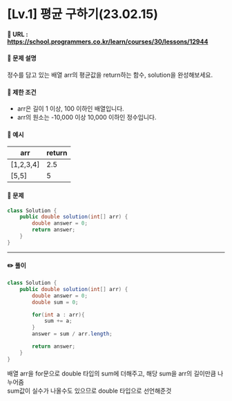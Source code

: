 # [Lv.1] 평균 구하기(23.02.15)

#### 📌 URL : https://school.programmers.co.kr/learn/courses/30/lessons/12944

#### 📌 문제 설명

정수를 담고 있는 배열 arr의 평균값을 return하는 함수, solution을 완성해보세요.

#### 📌 제한 조건

- arr은 길이 1 이상, 100 이하인 배열입니다.
- arr의 원소는 -10,000 이상 10,000 이하인 정수입니다.

#### 📌 예시

| arr       | return |
| --------- | ------ |
| [1,2,3,4] | 2.5    |
| [5,5]     | 5      |

#### 📌 문제

```java
class Solution {
    public double solution(int[] arr) {
        double answer = 0;
        return answer;
    }
}
```

---

#### ✏️ 풀이

```java
class Solution {
    public double solution(int[] arr) {
        double answer = 0;
        double sum = 0;

        for(int a : arr){
            sum += a;
        }
        answer = sum / arr.length;

        return answer;
    }
}

```

배열 arr을 for문으로 double 타입의 sum에 더해주고, 해당 sum을 arr의 길이만큼 나누어줌  
sum값이 실수가 나올수도 있으므로 double 타입으로 선언해준것  
